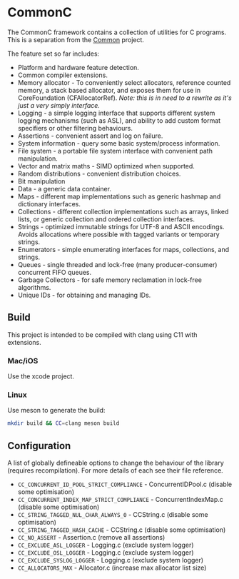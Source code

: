 CommonC
=======

The CommonC framework contains a collection of utilities for C programs. This is a separation from the [Common](https://github.com/ScrimpyCat/Common) project.


The feature set so far includes:

* Platform and hardware feature detection.
* Common compiler extensions.
* Memory allocator - To conveniently select allocators, reference counted memory, a stack based allocator, and exposes them for use in CoreFoundation (CFAllocatorRef). _Note: this is in need to a rewrite as it's just a very simply interface._
* Logging - a simple logging interface that supports different system logging mechanisms (such as ASL), and ability to add custom format specifiers or other filtering behaviours.
* Assertions - convenient assert and log on failure.
* System information - query some basic system/process information.
* File system - a portable file system interface with convenient path manipulation.
* Vector and matrix maths - SIMD optimized when supported.
* Random distributions - convenient distribution choices.
* Bit manipulation
* Data - a generic data container.
* Maps - different map implementations such as generic hashmap and dictionary interfaces.
* Collections - different collection implementations such as arrays, linked lists, or generic collection and ordered collection interfaces.
* Strings - optimized immutable strings for UTF-8 and ASCII encodings. Avoids allocations where possible with tagged variants or temporary strings.
* Enumerators - simple enumerating interfaces for maps, collections, and strings.
* Queues - single threaded and lock-free (many producer-consumer) concurrent FIFO queues.
* Garbage Collectors - for safe memory reclamation in lock-free algorithms.
* Unique IDs - for obtaining and managing IDs.


## Build

This project is intended to be compiled with clang using C11 with extensions.

### Mac/iOS

Use the xcode project.

### Linux

Use meson to generate the build:
```bash
mkdir build && CC=clang meson build
```

## Configuration

A list of globally defineable options to change the behaviour of the library (requires recompilation). For more details of each see their file reference.

* `CC_CONCURRENT_ID_POOL_STRICT_COMPLIANCE` - ConcurrentIDPool.c (disable some optimisation)
* `CC_CONCURRENT_INDEX_MAP_STRICT_COMPLIANCE` - ConcurrentIndexMap.c (disable some optimisation)
* `CC_STRING_TAGGED_NUL_CHAR_ALWAYS_0` - CCString.c (disable some optimisation)
* `CC_STRING_TAGGED_HASH_CACHE` - CCString.c (disable some optimisation)
* `CC_NO_ASSERT` - Assertion.c (remove all assertions)
* `CC_EXCLUDE_ASL_LOGGER` - Logging.c (exclude system logger)
* `CC_EXCLUDE_OSL_LOGGER` - Logging.c (exclude system logger)
* `CC_EXCLUDE_SYSLOG_LOGGER` - Logging.c (exclude system logger)
* `CC_ALLOCATORS_MAX` - Allocator.c (increase max allocator list size)
